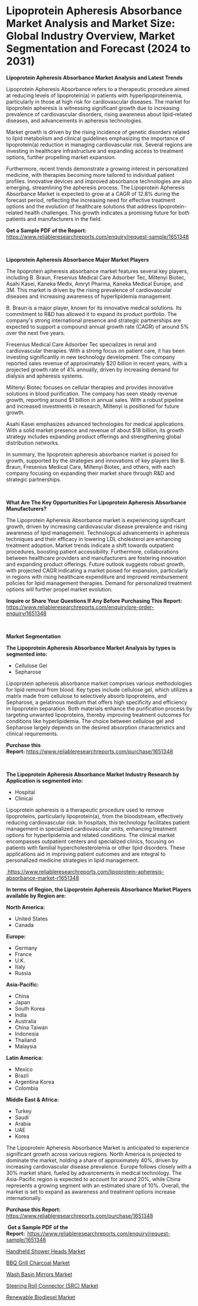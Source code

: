 <p><h1>Lipoprotein Apheresis Absorbance Market Analysis and Market Size: Global Industry Overview, Market Segmentation and Forecast (2024 to 2031)</h1></p><p><strong>Lipoprotein Apheresis Absorbance Market Analysis and Latest Trends</strong></p>
<p><p>Lipoprotein Apheresis Absorbance refers to a therapeutic procedure aimed at reducing levels of lipoprotein(a) in patients with hyperlipoproteinemia, particularly in those at high risk for cardiovascular diseases. The market for lipoprotein apheresis is witnessing significant growth due to increasing prevalence of cardiovascular disorders, rising awareness about lipid-related diseases, and advancements in apheresis technologies. </p><p>Market growth is driven by the rising incidence of genetic disorders related to lipid metabolism and clinical guidelines emphasizing the importance of lipoprotein(a) reduction in managing cardiovascular risk. Several regions are investing in healthcare infrastructure and expanding access to treatment options, further propelling market expansion. </p><p>Furthermore, recent trends demonstrate a growing interest in personalized medicine, with therapies becoming more tailored to individual patient profiles. Innovative devices and improved absorbance technologies are also emerging, streamlining the apheresis process. The Lipoprotein Apheresis Absorbance Market is expected to grow at a CAGR of 12.8% during the forecast period, reflecting the increasing need for effective treatment options and the evolution of healthcare solutions that address lipoprotein-related health challenges. This growth indicates a promising future for both patients and manufacturers in the field.</p></p>
<p><strong>Get a Sample PDF of the Report:&nbsp;</strong> <a href="https://www.reliableresearchreports.com/enquiry/request-sample/1651348?utm_campaign=34&utm_medium=2&utm_source=Github&utm_content=ia&utm_term=26092024&utm_id=lipoprotein-apheresis-absorbance">https://www.reliableresearchreports.com/enquiry/request-sample/1651348</a></p>
<p>&nbsp;</p>
<p><strong>Lipoprotein Apheresis Absorbance Major Market Players</strong></p>
<p><p>The lipoprotein apheresis absorbance market features several key players, including B. Braun, Fresenius Medical Care Adsorber Tec, Miltenyi Biotec, Asahi Kasei, Kaneka Medix, Amryt Pharma, Kaneka Medical Europe, and 3M. This market is driven by the rising prevalence of cardiovascular diseases and increasing awareness of hyperlipidemia management.</p><p>B. Braun is a major player, known for its innovative medical solutions. Its commitment to R&D has allowed it to expand its product portfolio. The company's strong international presence and strategic partnerships are expected to support a compound annual growth rate (CAGR) of around 5% over the next five years.</p><p>Fresenius Medical Care Adsorber Tec specializes in renal and cardiovascular therapies. With a strong focus on patient care, it has been investing significantly in new technology development. The company reported sales revenue of approximately $20 billion in recent years, with a projected growth rate of 4% annually, driven by increasing demand for dialysis and apheresis systems.</p><p>Miltenyi Biotec focuses on cellular therapies and provides innovative solutions in blood purification. The company has seen steady revenue growth, reporting around $1 billion in annual sales. With a robust pipeline and increased investments in research, Miltenyi is positioned for future growth.</p><p>Asahi Kasei emphasizes advanced technologies for medical applications. With a solid market presence and revenue of about $18 billion, its growth strategy includes expanding product offerings and strengthening global distribution networks.</p><p>In summary, the lipoprotein apheresis absorbance market is poised for growth, supported by the strategies and innovations of key players like B. Braun, Fresenius Medical Care, Miltenyi Biotec, and others, with each company focusing on expanding their market share through R&D and strategic partnerships.</p></p>
<p>&nbsp;</p>
<p><strong>What Are The Key Opportunities For Lipoprotein Apheresis Absorbance Manufacturers?</strong></p>
<p><p>The Lipoprotein Apheresis Absorbance market is experiencing significant growth, driven by increasing cardiovascular disease prevalence and rising awareness of lipid management. Technological advancements in apheresis techniques and their efficacy in lowering LDL cholesterol are enhancing treatment adoption. Market trends indicate a shift towards outpatient procedures, boosting patient accessibility. Furthermore, collaborations between healthcare providers and manufacturers are fostering innovation and expanding product offerings. Future outlook suggests robust growth, with projected CAGR indicating a market poised for expansion, particularly in regions with rising healthcare expenditure and improved reimbursement policies for lipid management therapies. Demand for personalized treatment options will further propel market evolution.</p></p>
<p><strong>Inquire or Share Your Questions If Any Before Purchasing This Report:</strong> <a href="https://www.reliableresearchreports.com/enquiry/pre-order-enquiry/1651348?utm_campaign=34&utm_medium=2&utm_source=Github&utm_content=ia&utm_term=26092024&utm_id=lipoprotein-apheresis-absorbance">https://www.reliableresearchreports.com/enquiry/pre-order-enquiry/1651348</a></p>
<p>&nbsp;</p>
<p><strong>Market Segmentation</strong></p>
<p><strong>The Lipoprotein Apheresis Absorbance Market Analysis by types is segmented into:</strong></p>
<p><ul><li>Cellulose Gel</li><li>Sepharose</li></ul></p>
<p><p>Lipoprotein apheresis absorbance market comprises various methodologies for lipid removal from blood. Key types include cellulose gel, which utilizes a matrix made from cellulose to selectively absorb lipoproteins, and Sepharose, a gelatinous medium that offers high specificity and efficiency in lipoprotein separation. Both materials enhance the purification process by targeting unwanted lipoproteins, thereby improving treatment outcomes for conditions like hyperlipidemia. The choice between cellulose gel and Sepharose largely depends on the desired absorption characteristics and clinical requirements.</p></p>
<p><strong>Purchase this Report:&nbsp;</strong><a href="https://www.reliableresearchreports.com/purchase/1651348?utm_campaign=34&utm_medium=2&utm_source=Github&utm_content=ia&utm_term=26092024&utm_id=lipoprotein-apheresis-absorbance">https://www.reliableresearchreports.com/purchase/1651348</a></p>
<p>&nbsp;</p>
<p><strong>The Lipoprotein Apheresis Absorbance Market Industry Research by Application is segmented into:</strong></p>
<p><ul><li>Hospital</li><li>Clinical</li></ul></p>
<p><p>Lipoprotein apheresis is a therapeutic procedure used to remove lipoproteins, particularly lipoprotein(a), from the bloodstream, effectively reducing cardiovascular risk. In hospitals, this technology facilitates patient management in specialized cardiovascular units, enhancing treatment options for hyperlipidemia and related conditions. The clinical market encompasses outpatient centers and specialized clinics, focusing on patients with familial hypercholesterolemia or other lipid disorders. These applications aid in improving patient outcomes and are integral to personalized medicine strategies in lipid management.</p></p>
<p><a href="https://www.reliableresearchreports.com/lipoprotein-apheresis-absorbance-market-r1651348?utm_campaign=34&utm_medium=2&utm_source=Github&utm_content=ia&utm_term=26092024&utm_id=lipoprotein-apheresis-absorbance">&nbsp;https://www.reliableresearchreports.com/lipoprotein-apheresis-absorbance-market-r1651348</a></p>
<p><strong>In terms of Region, the Lipoprotein Apheresis Absorbance Market Players available by Region are:</strong></p>
<p>
    <p> <strong> North America: </strong>
        <ul>
            <li>United States</li>
            <li>Canada</li>
        </ul>
        </p> 
    <p> <strong> Europe: </strong>
        <ul>
            <li>Germany</li>
            <li>France</li>
            <li>U.K.</li>
            <li>Italy</li>
            <li>Russia</li>
        </ul>
        </p> 
    <p> <strong> Asia-Pacific: </strong>
        <ul>
            <li>China</li>
            <li>Japan</li>
            <li>South Korea</li>
            <li>India</li>
            <li>Australia</li>
            <li>China Taiwan</li>
            <li>Indonesia</li>
            <li>Thailand</li>
            <li>Malaysia</li>
        </ul>
        </p> 
    <p> <strong> Latin America: </strong>
        <ul>
            <li>Mexico</li>
            <li>Brazil</li>
            <li>Argentina Korea</li>
            <li>Colombia</li>
        </ul>
        </p> 
    <p> <strong> Middle East & Africa: </strong>
        <ul>
            <li>Turkey</li>
            <li>Saudi</li>
            <li>Arabia</li>
            <li>UAE</li>
            <li>Korea</li>
        </ul>
    </p>
    </p>
<p><p>The Lipoprotein Apheresis Absorbance Market is anticipated to experience significant growth across various regions. North America is projected to dominate the market, holding a share of approximately 40%, driven by increasing cardiovascular disease prevalence. Europe follows closely with a 30% market share, fueled by advancements in medical technology. The Asia-Pacific region is expected to account for around 20%, while China represents a growing segment with an estimated share of 10%. Overall, the market is set to expand as awareness and treatment options increase internationally.</p></p>
<p><strong>Purchase this Report: </strong><a href="https://www.reliableresearchreports.com/purchase/1651348?utm_campaign=34&utm_medium=2&utm_source=Github&utm_content=ia&utm_term=26092024&utm_id=lipoprotein-apheresis-absorbance">https://www.reliableresearchreports.com/purchase/1651348</a></p>
<p>&nbsp;<strong>Get a Sample PDF of the Report:&nbsp;&nbsp;</strong><a href="https://www.reliableresearchreports.com/enquiry/request-sample/1651348?utm_campaign=34&utm_medium=2&utm_source=Github&utm_content=ia&utm_term=26092024&utm_id=lipoprotein-apheresis-absorbance">https://www.reliableresearchreports.com/enquiry/request-sample/1651348</a></p>
<p><strong></strong></p>
<p><p><a href="https://issuu.com/reportprime-2/docs/handheld-shower-heads-market-size-2_2f995b84f06cbe?utm_campaign=34&utm_medium=2&utm_source=Github&utm_content=ia&utm_term=26092024&utm_id=lipoprotein-apheresis-absorbance">Handheld Shower Heads Market</a></p><p><a href="https://www.linkedin.com/pulse/evaluating-global-bbq-grill-charcoal-market-trends-growth-opportunities-4qwre?utm_campaign=34&utm_medium=2&utm_source=Github&utm_content=ia&utm_term=26092024&utm_id=lipoprotein-apheresis-absorbance">BBQ Grill Charcoal Market</a></p><p><a href="https://issuu.com/reportprime-2/docs/wash-basin-mirrors-market-size-2030_99dee7acffcc3c?utm_campaign=34&utm_medium=2&utm_source=Github&utm_content=ia&utm_term=26092024&utm_id=lipoprotein-apheresis-absorbance">Wash Basin Mirrors Market</a></p><p><a href="https://github.com/Alanbrewer218/Market-Research-Report-List-1/blob/main/steering-roll-connector-src-market.md?utm_campaign=34&utm_medium=2&utm_source=Github&utm_content=ia&utm_term=26092024&utm_id=lipoprotein-apheresis-absorbance">Steering Roll Connector (SRC) Market</a></p><p><a href="https://www.linkedin.com/pulse/global-renewable-biodiesel-market-opportunities-challenges2024-u3tmc?utm_campaign=34&utm_medium=2&utm_source=Github&utm_content=ia&utm_term=26092024&utm_id=lipoprotein-apheresis-absorbance">Renewable Biodiesel Market</a></p></p>